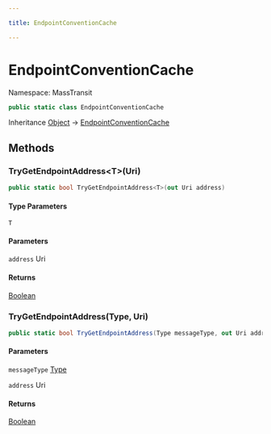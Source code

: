 ```yaml
---

title: EndpointConventionCache

---
```


# EndpointConventionCache

Namespace: MassTransit

```csharp
public static class EndpointConventionCache
```

Inheritance [Object](https://learn.microsoft.com/en-us/dotnet/api/system.object) → [EndpointConventionCache](../masstransit/endpointconventioncache)

## Methods

### **TryGetEndpointAddress\<T\>(Uri)**

```csharp
public static bool TryGetEndpointAddress<T>(out Uri address)
```

#### Type Parameters

`T`<br/>

#### Parameters

`address` Uri<br/>

#### Returns

[Boolean](https://learn.microsoft.com/en-us/dotnet/api/system.boolean)<br/>

### **TryGetEndpointAddress(Type, Uri)**

```csharp
public static bool TryGetEndpointAddress(Type messageType, out Uri address)
```

#### Parameters

`messageType` [Type](https://learn.microsoft.com/en-us/dotnet/api/system.type)<br/>

`address` Uri<br/>

#### Returns

[Boolean](https://learn.microsoft.com/en-us/dotnet/api/system.boolean)<br/>
